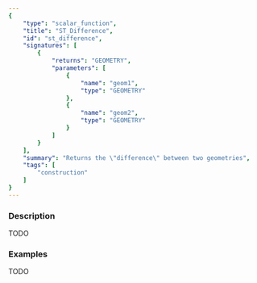 ```yaml
---
{
    "type": "scalar_function",
    "title": "ST_Difference",
    "id": "st_difference",
    "signatures": [
        {
            "returns": "GEOMETRY",
            "parameters": [
                {
                    "name": "geom1",
                    "type": "GEOMETRY"
                },
                {
                    "name": "geom2",
                    "type": "GEOMETRY"
                }
            ]
        }
    ],
    "summary": "Returns the \"difference\" between two geometries",
    "tags": [
        "construction"
    ]
}
---
```


### Description

TODO

### Examples

TODO

